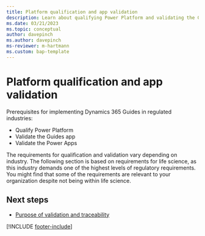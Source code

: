 ```yaml
---
title: Platform qualification and app validation
description: Learn about qualifying Power Platform and validating the Guides and Power Apps applications.
ms.date: 03/21/2023
ms.topic: conceptual
author: davepinch
ms.author: davepinch
ms-reviewer: m-hartmann
ms.custom: bap-template
---
```


# Platform qualification and app validation

Prerequisites for implementing Dynamics 365 Guides in regulated industries:

- Qualify Power Platform
- Validate the Guides app
- Validate the Power Apps

The requirements for qualification and validation vary depending on industry. The following section is based on requirements for life science, as this industry demands one of the highest levels of regulatory requirements. You might find that some of the requirements are relevant to your organization despite not being within life science.

## Next steps

- [Purpose of validation and traceability](purpose-of-validation-and-traceability.md)

[!INCLUDE [footer-include](../../includes/footer-banner.md)]
